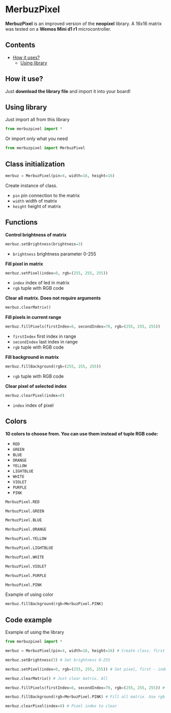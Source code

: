 # MerbuzPixel

**MerbuzPixel** is an improved version of the **neopixel** library. A 16x16 matrix was tested on a **Wemos Mini d1 r1** microcontroller.

## Contents
- [How it uses?](https://github.com/Merbuz/MerbuzPixel/edit/main/README.md#how-it-use)
  - [Using library](https://github.com/Merbuz/MerbuzPixel/edit/main/README.md#using-library)

## How it use?

Just **download the library file** and import it into your board!

## Using library

Just import all from this library
```python
from merbuzpixel import *
```
Or import only what you need
```python
from merbuzpixel import MerbuzPixel
```

## Class initialization

```python
merbuz = MerbuzPixel(pin=4, width=16, height=16)
```
Create instance of class.
- `pin` pin connection to the matrix
- `width` width of matrix 
- `height` height of matrix

## Functions

**Control brightness of matrix**
```python
merbuz.setBrightness(brightness=3) 
```
- `brightness` brightness parameter 0-255

**Fill pixel in matrix**
```python
merbuz.setPixel(index=0, rgb=(255, 255, 255))
```
- `index` index of led in matrix
- `rgb` tuple with RGB code

**Clear all matrix. Does not require arguments**
```python
merbuz.clearMatrix() 
```

**Fill pixels in current range**
```python
merbuz.fillPixels(firstIndex=6, secondIndex=70, rgb=(255, 255, 255))
```
- `firstIndex` first index in range
- `secondIndex` last index in range
- `rgb` tuple with RGB code

**Fill background in matrix**
```python
merbuz.fillBackground(rgb=(255, 255, 255))
```
- `rgb` tuple with RGB code

**Clear pixel of selected index**
```python
merbuz.clearPixel(index=0)
```
- `index` index of pixel

## Colors

**10 colors to choose from. You can use them instead of tuple RGB code:**
- `RED`
- `GREEN`
- `BLUE`
- `ORANGE`
- `YELLOW`
- `LIGHTBLUE`
- `WHITE`
- `VIOLET`
- `PURPLE`
- `PINK`

```python
MerbuzPixel.RED

MerbuzPixel.GREEN

MerbuzPixel.BLUE

MerbuzPixel.ORANGE

MerbuzPixel.YELLOW

MerbuzPixel.LIGHTBLUE

MerbuzPixel.WHITE

MerbuzPixel.VIOLET

MerbuzPixel.PURPLE

MerbuzPixel.PINK
```
Example of using color
```python
merbuz.fillBackground(rgb=MerbuzPixel.PINK)
```

## Code example

Example of using the library

```python
from merbuzpixel import *

merbuz = MerbuzPixel(pin=4, width=16, height=16) # Create class. first - pin of matrix, second - width of matrix, third - height

merbuz.setBrightness(3) # Set brightness 0-255

merbuz.setPixel(index=0, rgb=(255, 255, 255)) # Set pixel, first - index, second - tuple of RGB

merbuz.clearMatrix() # Just clear matrix. All

merbuz.fillPixels(firstIndex=6, secondIndex=70, rgb=(255, 255, 255)) # Fill by index led. First - index of first led, second - index of second led, third - tuple of RGB

merbuz.fillBackground(rgb=MerbuzPixel.PINK) # Fill all matrix. Use rgb as a argument

merbuz.clearPixel(index=0) # Pixel index to clear
```





